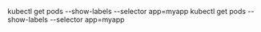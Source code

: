 kubectl get pods --show-labels --selector app=myapp
kubectl get pods --show-labels --selector app=myapp
